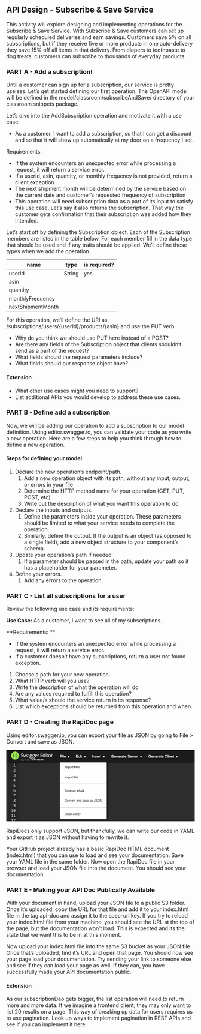 ## API Design - Subscribe & Save Service

This activity will explore designing and implementing operations for the Subscribe & Save Service. With Subscribe & Save customers can set up regularly scheduled deliveries and earn savings. Customers save 5% on all subscriptions, but if they receive five or more products in one auto-delivery they save 15% off all items in that delivery. From diapers to toothpaste to dog treats, customers can subscribe to thousands of everyday products.

### PART A - Add a subscription!

Until a customer can sign up for a subscription, our service is pretty useless. Let’s get started defining our first operation. The OpenAPI model will be defined in the model/classroom/subscribeAndSave/ directory of your classroom snippets package.

Let’s dive into the AddSubscription operation and motivate it with a use case:

- As a customer, I want to add a subscription, so that I can get a discount and so that it will show up automatically at my door on a frequency I set.

Requirements:

- If the system encounters an unexpected error while processing a request, it will return a service error.
- If a userId, asin, quantity, or monthly frequency is not provided, return a client exception.
- The next shipment month will be determined by the service based on the current date and customer’s requested frequency of subscription
- This operation will need subscription data as a part of its input to satisfy this use case. Let’s say it also returns the subscription. That way the customer gets confirmation that their subscription was added how they intended.

Let’s start off by defining the Subscription object. Each of the Subscription members are listed in the table below. For each member fill in the data type that should be used and if any traits should be applied. We’ll define these types when we add the operation.

| name   |  type | is required? |
|--------|-------|-------|
|userId|String|yes|
|asin|||
|quantity|||
|monthlyFrequency|||
|nextShipmentMonth|||

For this operation, we’ll define the URI as /subscriptions/users/{userId}/products/{asin} and use the PUT verb. 
- Why do you think we should use PUT here instead of a POST?
- Are there any fields of the Subscription object that clients shouldn’t send as a part of the request?
- What fields should the request parameters include?
- What fields should our response object have?

#### Extension
- What other use cases might you need to support?
- List additional APIs you would develop to address these use cases.

### PART B - Define add a subscription

Now, we will be adding our operation to add a subscription to our model definition. Using editor.swagger.io, you can validate your code as you write a new operation. Here are a few steps to help you think through how to define a new operation.

#### Steps for defining your model:
1. Declare the new operation’s endpoint/path.
    1. Add a new operation object with its path, without any input, output, or errors in your file
    1. Determine the HTTP method name for your operation (GET, PUT, POST, etc)
    1. Write out the description of what you want this operation to do.
1. Declare the inputs and outputs.
    1. Define the parameters inside your operation. These parameters should be limited to what your service needs to complete the operation.
    1. Similarly, define the output. If the output is an object (as opposed to a single field), add a new object structure to your component’s schema.
1. Update your operation’s path if needed
    1. If a parameter should be passed in the path, update your path so it has a placeholder for your parameter.
1. Define your errors.
    1. Add any errors to the operation.

### PART C - List all subscriptions for a user

Review the following use case and its requirements:

**Use Case:** As a customer, I want to see all of my subscriptions. 

**Requirements: **

- If the system encounters an unexpected error while processing a request, it will return a service error.
- If a customer doesn’t have any subscriptions, return a user not found exception.

1. Choose a path for your new operation.
1. What HTTP verb will you use?
1. Write the description of what the operation will do
1. Are any values required to fulfill this operation?
1. What value/s should the service return in its response?
1. List which exceptions should be returned from this operation and when.

### PART D - Creating the RapiDoc page

Using editor.swagger.io, you can export your file as JSON by going to File > Convert and save as JSON.

 ![img1](/img1.png)

RapiDocs only support JSON, but thankfully, we can write our code in YAML and export it as JSON without having to rewrite it.

Your GitHub project already has a basic RapiDoc HTML document (index.html) that you can use to load and see your documentation. Save your YAML file in the same folder. Now open the RapiDoc file in your browser and load your JSON file into the document. You should see your documentation.

### PART E - Making your API Doc Publically Available

With your document in hand, upload your JSON file to a public S3 folder. Once it’s uploaded, copy the URL for that file and add it to your index.html file in the tag api-doc and assign it to the spec-url key. If you try to reload your index.html file from your machine, you should see the URL at the top of the page, but the documentation won’t load. This is expected and its the state that we want this to be in at this moment.

Now upload your index.html file into the same S3 bucket as your JSON file. Once that’s uploaded, find it’s URL and open that page. You should now see your page load your documentation. Try sending your link to someone else and see if they can load your page as well. If they can, you have successfully made your API documentation public.

#### Extension

As our subscriptionDao gets bigger, the list operation will need to return more and more data. If we imagine a frontend client, they may only want to list 20 results on a page. This way of breaking up data for users requires us to use pagination. Look up ways to implement pagination in REST APIs and see if you can implement it here.


